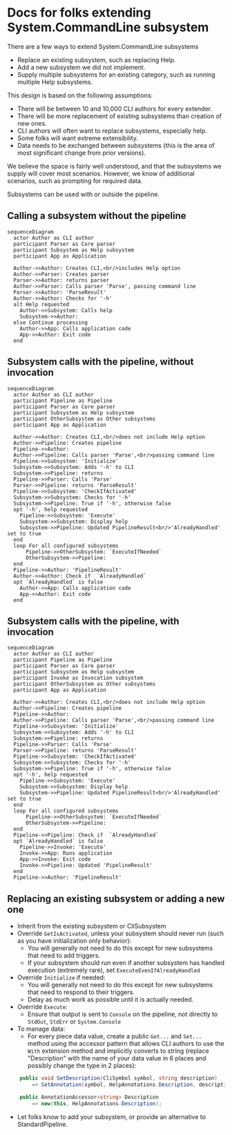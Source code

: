﻿# Docs for folks extending System.CommandLine subsystem

There are a few ways to extend System.CommandLine subsystems

* Replace an existing subsystem, such as replacing Help.
* Add a new subsystem we did not implement.
* Supply multiple subsystems for an existing category, such as running multiple Help subsystems.

This design is based on the following assumptions:

* There will be between 10 and 10,000 CLI authors for every extender.
* There will be more replacement of existing subsystems than creation of new ones.
* CLI authors will often want to replace subsystems, especially help.
* Some folks will want extreme extensibility.
* Data needs to be exchanged between subsystems (this is the area of most significant change from prior versions).

We believe the space is fairly well understood, and that the subsystems we supply will cover most scenarios. However, we know of additional scenarios, such as prompting for required data.

Subsystems can be used with or outside the pipeline.

## Calling a subsystem without the pipeline

```mermaid
sequenceDiagram
  actor Author as CLI author
  participant Parser as Core parser
  participant Subsystem as Help subsystem
  participant App as Application

  Author->>Author: Creates CLI,<br/>includes Help option
  Author->>Parser: Creates parser
  Parser->>Author: returns parser
  Author->>Parser: Calls parser 'Parse', passing command line
  Parser->>Author: 'ParseResult'
  Author->>Author: Checks for '-h'
  alt Help requested
    Author->>Subsystem: Calls help
    Subsystem->>Author: 
  else Continue processing
    Author->>App: Calls application code
    App->>Author: Exit code
  end
```

## Subsystem calls with the pipeline, without invocation

```mermaid
sequenceDiagram
  actor Author as CLI author
  participant Pipeline as Pipeline
  participant Parser as Core parser
  participant Subsystem as Help subsystem
  participant OtherSubsystem as Other subsystems
  participant App as Application

  Author->>Author: Creates CLI,<br/>does not include Help option
  Author->>Pipeline: Creates pipeline
  Pipeline->>Author: 
  Author->>Pipeline: Calls parser 'Parse',<br/>passing command line
  Pipeline->>Subsystem: 'Initialize'
  Subsystem->>Subsystem: Adds '-h' to CLI
  Subsystem->>Pipeline: returns
  Pipeline->>Parser: Calls 'Parse'
  Parser->>Pipeline: returns 'ParseResult'
  Pipeline->>Subsystem: 'CheckIfActivated'
  Subsystem->>Subsystem: Checks for '-h'
  Subsystem->>Pipeline: True if '-h', otherwise false
  opt '-h', help requested
    Pipeline->>Subsystem: 'Execute'
    Subsystem->>Subsystem: Display help
    Subsystem->>Pipeline: Updated PipelineResult<br/>'AlreadyHandled' set to true
  end  
  loop For all configured subsystems
      Pipeline->>OtherSubsystem: `ExecuteIfNeeded`
      OtherSubsystem->>Pipeline: 
  end
  Pipeline->>Author: 'PipelineResult'
  Author->>Author: Check if  `AlreadyHandled`
  opt `AlreadyHandled` is false
    Author->>App: Calls application code
    App->>Author: Exit code
  end
```


## Subsystem calls with the pipeline, with invocation

```mermaid
sequenceDiagram
  actor Author as CLI author
  participant Pipeline as Pipeline
  participant Parser as Core parser
  participant Subsystem as Help subsystem
  participant Invoke as Invocation subsystem
  participant OtherSubsystem as Other subsystems
  participant App as Application

  Author->>Author: Creates CLI,<br/>does not include Help option
  Author->>Pipeline: Creates pipeline
  Pipeline->>Author: 
  Author->>Pipeline: Calls parser 'Parse',<br/>passing command line
  Pipeline->>Subsystem: 'Initialize'
  Subsystem->>Subsystem: Adds '-h' to CLI
  Subsystem->>Pipeline: returns
  Pipeline->>Parser: Calls 'Parse'
  Parser->>Pipeline: returns 'ParseResult'
  Pipeline->>Subsystem: 'CheckIfActivated'
  Subsystem->>Subsystem: Checks for '-h'
  Subsystem->>Pipeline: True if '-h', otherwise false
  opt '-h', help requested
    Pipeline->>Subsystem: 'Execute'
    Subsystem->>Subsystem: Display help
    Subsystem->>Pipeline: Updated PipelineResult<br/>'AlreadyHandled' set to true
  end  
  loop For all configured subsystems
      Pipeline->>OtherSubsystem: `ExecuteIfNeeded`
      OtherSubsystem->>Pipeline: 
  end
  Pipeline->>Pipeline: Check if  `AlreadyHandled`
  opt `AlreadyHandled` is false
    Pipeline->>Invoke: 'Execute'
    Invoke->>App: Runs application
    App->>Invoke: Exit code
    Invoke->>Pipeline: Updated 'PipelineResult'
  end
  Pipeline->>Author: 'PipelineResult'
```

## Replacing an existing subsystem or adding a new one

* Inherit from the existing subsystem or CliSubsystem
* Override `GetIsActivated`, unless your subsystem should never run (such as you have initialization only behavior):
  * You will generally not need to do this except for new subsystems that need to add triggers.
  * If your subsystem should run even if another subsystem has handled execution (extremely rare), set `ExecuteEvenIfAlreadyHandled`
* Override `Initialize` if needed:
  * You will generally not need to do this except for new subsystems that need to respond to their triggers.
  * Delay as much work as possible until it is actually needed.
* Override `Execute`:
  * Ensure that output is sent to `Console` on the pipeline, not directly to `StdOut`, `StdErr` or `System.Console`
* To manage data:
  * For every piece data value, create a public `Get...` and `Set...` method using the accessor pattern that allows  CLI authors to use the `With` extension method and implicitly converts to string (replace "Description" with the name of your data value in 6 places and possibly change the type in 2 places):

```csharp
    public void SetDescription(CliSymbol symbol, string description) 
        => SetAnnotation(symbol, HelpAnnotations.Description, description);

    public AnnotationAccessor<string> Description 
        => new(this, HelpAnnotations.Description);
```

* Let folks know to add your subsystem, or provide an alternative to StandardPipeline.


